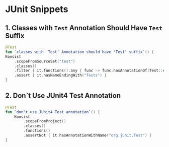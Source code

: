 # JUnit Snippets

## 1. Classes with `Test` Annotation Should Have `Test` Suffix

```kotlin
@Test
fun `classes with 'Test' Annotation should have 'Test' suffix`() {
Konsist
    .scopeFromSourceSet("test")
    .classes()
    .filter { it.functions().any { func -> func.hasAnnotationOf(Test::class) } }
    .assert { it.hasNameEndingWith("Tests") }
}
```

## 2. Don\`t Use JUnit4 Test Annotation

```kotlin
@Test
fun `don't use JUnit4 Test annotation`() {
    Konsist
        .scopeFromProject()
        .classes()
        .functions()
        .assertNot { it.hasAnnotationWithName("org.junit.Test") }
}
```
